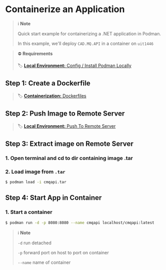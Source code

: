 # Containerize an Application
> ℹ️ **Note** 
>
> Quick start example for containerizing a .NET application in Podman. 
>
> In this example, we'll deploy `CAD.MQ.API` in a container on `uit1446`

> ⛔ **Requirements** 
>
> 🏷️ [**Local Environment:**  Config / Install Podman Locally](../localenv/config.md#install-podman-locally)

## Step 1: Create a Dockerfile 
> 🏷️ [**Containerization:** Dockerfiles](../podman/dockerfiles.md)

## Step 2: Push Image to Remote Server
> 🏷️ [**Local Environment:** Push To Remote Server](../localenv/push_to_remote_server.md)

## Step 3: Extract image on Remote Server
### 1. Open terminal and cd to dir containing image .tar
### 2. Load image from **`.tar`**

```bash
$ podman load -i cmqapi.tar
```

## Step 4: Start App in Container
### 1. Start a container
```bash
$ podman run -d -p 8080:8080 --name cmqapi localhost/cmqapi:latest
```
> ℹ️ **Note**
>
> `-d` run detached
> 
> `-p` forward port on host to port on container
> 
> `--name` name of container
